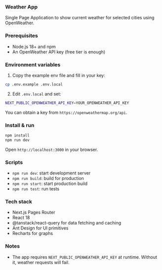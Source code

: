 ### Weather App

Single Page Application to show current weather for selected cities using OpenWeather.

### Prerequisites

- Node.js 18+ and npm
- An OpenWeather API key (free tier is enough)

### Environment variables

1. Copy the example env file and fill in your key:

```bash
cp .env.example .env.local
```

2. Edit `.env.local` and set:

```bash
NEXT_PUBLIC_OPENWEATHER_API_KEY=YOUR_OPENWEATHER_API_KEY
```

You can obtain a key from `https://openweathermap.org/api`.

### Install & run

```bash
npm install
npm run dev
```

Open `http://localhost:3000` in your browser.

### Scripts

- `npm run dev`: start development server
- `npm run build`: build for production
- `npm run start`: start production build
- `npm run test`: run tests

### Tech stack

- Next.js Pages Router
- React 18
- @tanstack/react-query for data fetching and caching
- Ant Design for UI primitives
- Recharts for graphs

### Notes

- The app requires `NEXT_PUBLIC_OPENWEATHER_API_KEY` at runtime. Without it, weather requests will fail.
